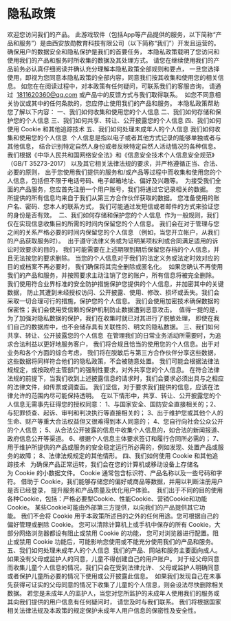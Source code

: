# 隐私政策
欢迎您访问我们的产品。
此游戏软件（包括App等产品提供的服务，以下简称“产品和服务”）是由西安放勋教育科技有限公司（以下简称“我们”）开发且运营的。 
确保用户的数据安全和隐私保护是我们的首要任务， 本隐私政策载明了您访问和使用我们的产品和服务时所收集的数据及其处理方式。
请您在继续使用我们的产品前务必认真仔细阅读并确认充分理解本隐私政策全部规则和要点， 一旦您选择使用，即视为您同意本隐私政策的全部内容，同意我们按其收集和使用您的相关信息。
如您在在阅读过程中，对本政策有任何疑问，可联系我们的客服咨询， 请通过  1811620360@qq.com 或产品中的反馈方式与我们取得联系。 
如您不同意相关协议或其中的任何条款的，您应停止使用我们的产品和服务。
本隐私政策帮助您了解以下内容：
一、我们如何收集和使用您的个人信息
二、我们如何存储和保护您的个人信息
三、我们如何共享、转让、公开披露您的个人信息
四、我们如何使用 Cookie 和其他追踪技术
五、我们如何处理未成年人的个人信息
我们如何收集和使用您的个人信息  个人信息是指以电子或者其他方式记录的能够单独或者与其他信息， 结合识别特定自然人身份或者反映特定自然人活动情况的各种信息。 
我们根据《中华人民共和国网络安全法》和《信息安全技术个人信息安全规范》（GB/T 35273-2017） 以及其它相关法律法规的要求，并严格遵循正当、合法、必要的原则， 出于您使用我们提供的服务和/或产品等过程中而收集和使用您的个人信息，包括但不限于电话号码、电子邮箱地址、偏好及兴趣等。 
为接受我们全面的产品服务，您应首先注册一个用户账号，我们将通过它记录相关的数据。 
您所提供的所有信息均来自于我们从第三方合作伙伴获取的数据。
您准备使用的账户名、密码、您本人的联系方式， 我们可能通过发短信或者邮件的方式来验证您的身份是否有效。 
二、我们如何存储和保护您的个人信息  作为一般规则，我们仅在实现信息收集目的所需的时间内保留您的个人信息。
我们会在对于管理与您之间的关系严格必要的时间内保留您的个人信息 （例如，当您开立帐户，从我们的产品获取服务时）。 
出于遵守法律义务或为证明某项权利或合同满足适用的诉讼时效要求的目的， 我们可能需要在上述期限到期后保留您存档的个人信息，并且无法按您的要求删除。
当您的个人信息对于我们的法定义务或法定时效对应的目的或档案不再必要时， 我们确保将其完全删除或匿名化。  如果您确认不再使用我们的产品和服务，并按照要求主动注销了您的账户，所有信息将被完全删除。
我们使用符合业界标准的安全防护措施保护您提供的个人信息，并加密其中的关键数据， 防止其遭到未经授权访问、公开披露、使用、修改、损坏或丢失。我们会采取一切合理可行的措施，保护您的个人信息。 我们会使用加密技术确保数据的保密性；我们会使用受信赖的保护机制防止数据遭到恶意攻击。 
值得一提的是，为了加强对隐私数据的保护，我们在收集时就已对其进行了脱敏处理， 即使在我们自己的数据库中，也不会储存具有关联性的、明文的隐私数据。
三、我们如何共享、转让、公开披露您的个人信息  在管理我们的日常业务活动所需要时，为追求合法利益以更好地服务客户， 我们将合规且恰当的使用您的个人信息。出于对业务和各个方面的综合考虑， 我们将在脱敏后与第三方合作伙伴分享这些数据，这些数据将同样符合他们的隐私政策，不会被随意处置。
我们可能会根据法律法规规定，或按政府主管部门的强制性要求，对外共享您的个人信息。 在符合法律法规的前提下，当我们收到上述披露信息的请求时，我们会要求必须出具与之相应的法律文件，如传票或调查函。 我们坚信，对于要求我们提供的信息，应该在法律允许的范围内尽可能保持透明。 
在以下情形中，共享、转让、公开披露您的个人信息无需事先征得您的授权同意： 1、与国家安全、国防安全直接相关的；2、与犯罪侦查、起诉、审判和判决执行等直接相关的； 3、出于维护您或其他个人的生命、财产等重大合法权益但又很难得到本人同意的； 4、您自行向社会公众公开的个人信息； 5、从合法公开披露的信息中收集个人信息的，如合法的新闻报道、政府信息公开等渠道。 6、根据个人信息主体要求签订和履行合同所必需的； 7、用于维护所提供的产品或服务的安全稳定运行所必需的，例如发现、处置产品或服务的故障； 8、法律法规规定的其他情形。 四、我们如何使用 Cookie 和其他追踪技术  
为确保产品正常运转，我们会在您的计算机或移动设备上存储名为 Cookie 的小数据文件。 Cookie 通常包含标识符、产品名称以及一些号码和字符。 借助于 Cookie，我们能够存储您的偏好或商品等数据，并用以判断注册用户是否已经登录， 提升服务和产品质量及优化用户体验。  我们出于不同的目的使用各种Cookie，包括：严格必要型Cookie、性能Cookie、营销Cookie和功能Cookie。 某些Cookie可能由外部第三方提供，以向我们的产品提供其它功能。 我们不会将 Cookie 用于本政策所述目的之外的任何用途。您可根据自己的偏好管理或删除 Cookie。 您可以清除计算机上或手机中保存的所有 Cookie，大部分网络浏览器都设有阻止或禁用 Cookie 的功能， 您可对浏览器进行配置。阻止或禁用 Cookie 功能后，可能影响您使用或不能充分使用我们的产品和服务。 
五、我们如何处理未成年人的个人信息  我们的产品、网站和服务主要面向成人。如果没有父母或监护人的同意，儿童不得创建自己的用户账户。 对于经父母同意而收集儿童个人信息的情况，我们只会在受到法律允许、 父母或监护人明确同意或者保护儿童所必要的情况下使用或公开披露此信息。  如果我们发现自己在未事先获得可证实的父母同意的情况下收集了儿童的个人信息，则会设法尽快删除相关数据。
若您是未成年人的监护人，当您对您所监护的未成年人使用我们的服务或其向我们提供的用户信息有任何疑问时， 请您及时与我们联系。
我们将根据国家相关法律法规及本政策的规定保护未成年人用户信息的保密性及安全性。
